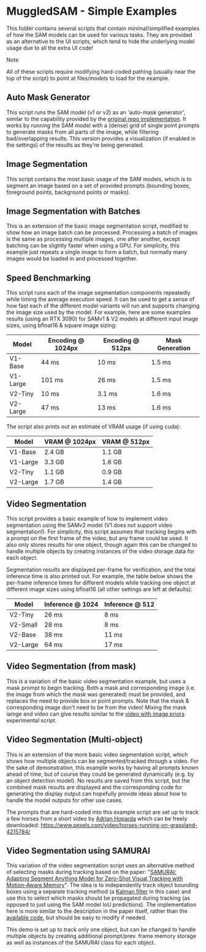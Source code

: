 # MuggledSAM - Simple Examples

This folder contains several scripts that contain minimal/simplified examples of how the SAM models can be used for various tasks. They are provided as an alternative to the UI scripts, which tend to hide the underlying model usage due to all the extra UI code!

> [!Note]
> All of these scripts require modifying hard-coded pathing (usually near the top of the script) to point at files/models to load for the example.


## Auto Mask Generator

This script runs the SAM model (v1 or v2) as an 'auto-mask generator', similar to the capability provided by the [original repo implementation](https://github.com/facebookresearch/sam2/blob/2b90b9f5ceec907a1c18123530e92e794ad901a4/sam2/automatic_mask_generator.py#L36). It works by running the SAM model with a (dense) grid of single point prompts to generate masks from all parts of the image, while filtering bad/overlapping results. This version provides a visualization (if enabled in the settings) of the results as they're being generated.


## Image Segmentation

This script contains the most basic usage of the SAM models, which is to segment an image based on a set of provided prompts (bounding boxes, foreground points, background points or masks).

## Image Segmentation with Batches

This is an extension of the basic image segmentation script, modified to show how an image batch can be processed. Processing a batch of images is the same as processing multiple images, one after another, except batching can be slightly faster when using a GPU. For simplicity, this example just repeats a single image to form a batch, but normally many images would be loaded in and processed together.


## Speed Benchmarking

This script runs each of the image segmentation components repeatedly while timing the average execution speed. It can be used to get a sense of how fast each of the different model variants will run and supports changing the image size used by the model. For example, here are some examples results (using an RTX 3090) for SAMv1 & V2 models at different input image sizes, using bfloat16 & square image sizing:

| Model | Encoding @ 1024px | Encoding @ 512px | Mask Generation |
| ----- | ----------------- | ---------------- | --------------- |
| V1-Base | 44 ms | 10 ms | 1.5 ms | 
| V1-Large  | 101 ms | 26 ms | 1.5 ms |
| V2-Tiny  | 10 ms | 3.1 ms | 1.6 ms |
| V2-Large  | 47 ms | 13 ms | 1.6 ms |

The script also prints out an estimate of VRAM usage (if using cuda):

| Model | VRAM @ 1024px | VRAM @ 512px |
| ----- | ------------- | ------------ |
| V1-Base | 2.4 GB | 1.1 GB |
| V1-Large | 3.3 GB | 1.6 GB |
| V2-Tiny | 1.1 GB | 0.9 GB  |
| V2-Large | 1.7 GB | 1.4 GB |



## Video Segmentation

This script provides a basic example of how to implement video segmentation using the SAMv2 model (V1 does not support video segmentation!). For simplicity, this script assumes that tracking begins with a prompt on the first frame of the video, but any frame could be used. It also only stores results for one object, though again this can be changed to handle multiple objects by creating instances of the video storage data for each object.

Segmentation results are displayed per-frame for verification, and the total inference time is also printed out. For example, the table below shows the per-frame inference times for different models while tracking one object at different image sizes using bfloat16 (all other settings are left at defaults):

| Model | Inference @ 1024 | Inference @ 512 |
| ----- | ---------------- | --------------- |
| V2-Tiny | 26 ms | 8 ms |
| V2-Small | 28 ms | 8 ms |
| V2-Base | 38 ms | 11 ms |
| V2-Large | 64 ms | 17 ms |

## Video Segmentation (from mask)

This is a variation of the basic video segmentation example, but uses a mask prompt to begin tracking. Both a mask and corresponding image (i.e. the image from which the mask was generated) must be provided, and replaces the need to provide box or point prompts. Note that the mask & corresponding image don't need to be from the video! Mixing the mask iamge and video can give results similar to the [video with image priors](https://github.com/heyoeyo/muggled_sam/tree/main/experiments#video-with-image-priors) experimental script.

## Video Segmentation (Multi-object)

This is an extension of the more basic video segmentation script, which shows how multiple objects can be segmented/tracked through a video. For the sake of demonstration, this example works by having all prompts known ahead of time, but of course they could be generated dynamically (e.g. by an object detection model). No results are saved from this script, but the combined mask results are displayed and the corresponding code for generating the display output can hopefully provide ideas about how to handle the model outputs for other use cases.

The prompts that are hard-coded into this example script are set up to track a few horses from a short video by [Adrian Hoparda](https://www.pexels.com/@adrian-hoparda-1684220/) which can be freely downloaded:
https://www.pexels.com/video/horses-running-on-grassland-4215784/

## Video Segmentation using SAMURAI

This variation of the video segmentation script uses an alternative method of selecting masks during tracking based on the paper: "[SAMURAI: Adapting Segment Anything Model for Zero-Shot Visual Tracking with Motion-Aware Memory](https://arxiv.org/abs/2411.11922)". The idea is to independently track object bounding boxes using a separate tracking method (a [Kalman filter](https://en.wikipedia.org/wiki/Kalman_filter) in this case) and use this to select which masks should be propagated during tracking (as opposed to just using the SAM model IoU predictions). The implementation here is more similar to the description in the paper itself, rather than the [available code](https://github.com/yangchris11/samurai/blob/master/sam2/sam2/utils/kalman_filter.py), but should be easy to modify if needed.

This demo is set up to track only one object, but can be changed to handle multiple objects by creating additional prompt/prev. frame memory storage as well as instances of the SAMURAI class for each object.